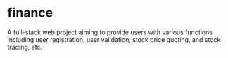# finance
A full-stack web project aiming to provide users with various functions including user registration, user validation, stock price quoting, and stock trading, etc.
